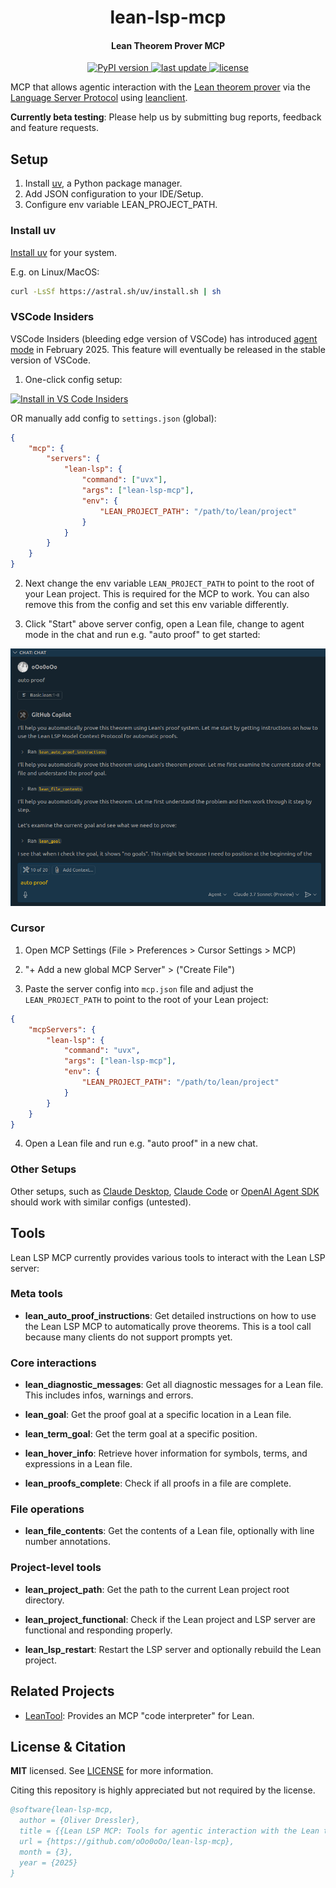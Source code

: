 <h1 align="center">
  lean-lsp-mcp
</h1>

<h4 align="center">Lean Theorem Prover MCP</h4>

<p align="center">
  <a href="https://pypi.org/project/lean-lsp-mcp/">
    <img src="https://img.shields.io/pypi/v/lean-lsp-mcp.svg" alt="PyPI version" />
  </a>
  <a href="">
    <img src="https://img.shields.io/github/last-commit/oOo0oOo/lean-lsp-mcp" alt="last update" />
  </a>
  <a href="https://github.com/oOo0oOo/lean-lsp-mcp/blob/master/LICENSE">
    <img src="https://img.shields.io/github/license/oOo0oOo/lean-lsp-mcp.svg" alt="license" />
  </a>
</p>

MCP that allows agentic interaction with the [Lean theorem prover](https://lean-lang.org/) via the [Language Server Protocol](https://microsoft.github.io/language-server-protocol/specifications/lsp/3.17/specification/) using [leanclient](https://github.com/oOo0oOo/leanclient).

**Currently beta testing**: Please help us by submitting bug reports, feedback and feature requests.

## Setup

1. Install [uv](https://docs.astral.sh/uv/getting-started/installation/), a Python package manager.
2. Add JSON configuration to your IDE/Setup.
3. Configure env variable LEAN_PROJECT_PATH.

### Install uv

[Install uv](https://docs.astral.sh/uv/getting-started/installation/) for your system.

E.g. on Linux/MacOS:

```bash
curl -LsSf https://astral.sh/uv/install.sh | sh
```

### VSCode Insiders

VSCode Insiders (bleeding edge version of VSCode) has introduced [agent mode](https://code.visualstudio.com/blogs/2025/02/24/introducing-copilot-agent-mode) in February 2025. This feature will eventually be released in the stable version of VSCode.

1. One-click config setup:

[<img alt="Install in VS Code Insiders" src="https://img.shields.io/badge/VS_Code_Insiders-VS_Code_Insiders?style=flat-square&label=Install%20MCP%20Server&color=24bfa5">](https://insiders.vscode.dev/redirect?url=vscode-insiders%3Amcp%2Finstall%3F%257B%2522name%2522%253A%2522lean-lsp%2522%252C%2522command%2522%253A%2522uvx%2522%252C%2522args%2522%253A%255B%2522lean-lsp-mcp%2522%255D%252C%2522env%2522%253A%257B%2522LEAN_PROJECT_PATH%2522%253A%2522path%2520to%2520lean%2520project%2520root%2522%257D%257D)


OR manually add config to `settings.json` (global):

```json
{
    "mcp": {
        "servers": {
            "lean-lsp": {
                "command": ["uvx"],
                "args": ["lean-lsp-mcp"],
                "env": {
                    "LEAN_PROJECT_PATH": "/path/to/lean/project"
                }
            }
        }
    }
}
```

2. Next change the env variable `LEAN_PROJECT_PATH` to point to the root of your Lean project. This is required for the MCP to work. You can also remove this from the config and set this env variable differently.

3. Click "Start" above server config, open a Lean file, change to agent mode in the chat and run e.g. "auto proof" to get started:

![VS Code Agent Mode](media/vscode_agent_mode.png)


### Cursor

1. Open MCP Settings (File > Preferences > Cursor Settings > MCP)

2. "+ Add a new global MCP Server" > ("Create File")

3. Paste the server config into `mcp.json` file and adjust the `LEAN_PROJECT_PATH` to point to the root of your Lean project:

```json
{
    "mcpServers": {
        "lean-lsp": {
            "command": "uvx",
            "args": ["lean-lsp-mcp"],
            "env": {
                "LEAN_PROJECT_PATH": "/path/to/lean/project"
            }
        }
    }
}
```

4. Open a Lean file and run e.g. "auto proof" in a new chat.


### Other Setups

Other setups, such as [Claude Desktop](https://modelcontextprotocol.io/quickstart/user), [Claude Code](https://docs.anthropic.com/en/docs/agents-and-tools/claude-code/tutorials#configure-mcp-servers) or [OpenAI Agent SDK](https://openai.github.io/openai-agents-python/mcp/) should work with similar configs (untested).


## Tools

Lean LSP MCP currently provides various tools to interact with the Lean LSP server:

### Meta tools

- **lean_auto_proof_instructions**:
    Get detailed instructions on how to use the Lean LSP MCP to automatically prove theorems. This is a tool call because many clients do not support prompts yet.

### Core interactions

- **lean_diagnostic_messages**:
    Get all diagnostic messages for a Lean file. This includes infos, warnings and errors.

- **lean_goal**:
    Get the proof goal at a specific location in a Lean file. 

- **lean_term_goal**:
    Get the term goal at a specific position.

- **lean_hover_info**:
    Retrieve hover information for symbols, terms, and expressions in a Lean file.

- **lean_proofs_complete**:
    Check if all proofs in a file are complete.

### File operations

- **lean_file_contents**:
    Get the contents of a Lean file, optionally with line number annotations.

### Project-level tools

- **lean_project_path**:
    Get the path to the current Lean project root directory.

- **lean_project_functional**:
    Check if the Lean project and LSP server are functional and responding properly.

- **lean_lsp_restart**:
    Restart the LSP server and optionally rebuild the Lean project.


## Related Projects

- [LeanTool](https://github.com/GasStationManager/LeanTool): Provides an MCP "code interpreter" for Lean.


## License & Citation

**MIT** licensed. See [LICENSE](LICENSE) for more information.

Citing this repository is highly appreciated but not required by the license.

```bibtex
@software{lean-lsp-mcp,
  author = {Oliver Dressler},
  title = {{Lean LSP MCP: Tools for agentic interaction with the Lean theorem prover}},
  url = {https://github.com/oOo0oOo/lean-lsp-mcp},
  month = {3},
  year = {2025}
}
```